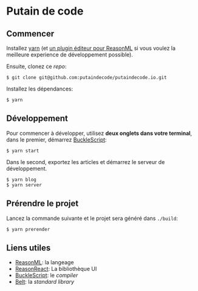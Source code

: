 # Putain de code

## Commencer

Installez [yarn](https://yarnpkg.com/en/docs/install) (et [un plugin éditeur pour ReasonML](https://reasonml.github.io/docs/en/editor-plugins) si vous voulez la meilleure experience de développement possible).

Ensuite, clonez ce _repo_:

```console
$ git clone git@github.com:putaindecode/putaindecode.io.git
```

Installez les dépendances:

```console
$ yarn
```

## Développement

Pour commencer à développer, utilisez **deux onglets dans votre terminal**, dans le premier, démarrez [BuckleScript](https://bucklescript.github.io):

```console
$ yarn start
```

Dans le second, exportez les articles et démarrez le serveur de développement.

```console
$ yarn blog
$ yarn server
```

## Prérendre le projet

Lancez la commande suivante et le projet sera généré dans `./build`:

```console
$ yarn prerender
```

## Liens utiles

- [ReasonML](https://reasonml.github.io/docs/en/quickstart-javascript): la langeage
- [ReasonReact](https://reasonml.github.io/reason-react/docs/en/installation): La bibliothèque UI
- [BuckleScript](https://bucklescript.github.io/docs/en/installation): le _compiler_
- [Belt](https://bucklescript.github.io/bucklescript/api/Belt.html): la _standard library_
